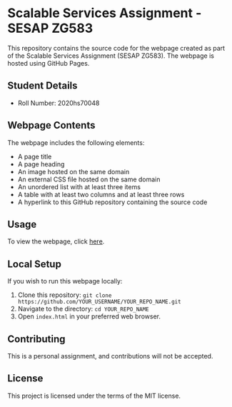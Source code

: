 # Scalable Services Assignment - SESAP ZG583
This repository contains the source code for the webpage created as part of the Scalable Services Assignment (SESAP ZG583). The webpage is hosted using GitHub Pages.

## Student Details
- Roll Number: 2020hs70048

## Webpage Contents
The webpage includes the following elements:
- A page title
- A page heading
- An image hosted on the same domain
- An external CSS file hosted on the same domain
- An unordered list with at least three items
- A table with at least two columns and at least three rows
- A hyperlink to this GitHub repository containing the source code

## Usage
To view the webpage, click [here](https://developedbyanurag.github.io/scalable_services/). 

## Local Setup
If you wish to run this webpage locally:
1. Clone this repository: `git clone https://github.com/YOUR_USERNAME/YOUR_REPO_NAME.git`
2. Navigate to the directory: `cd YOUR_REPO_NAME`
3. Open `index.html` in your preferred web browser.

## Contributing
This is a personal assignment, and contributions will not be accepted.

## License
This project is licensed under the terms of the MIT license.
